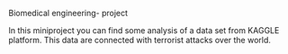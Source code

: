 Biomedical engineering- project

In this miniproject you can find some analysis of a data set from KAGGLE platform. This data are connected with terrorist attacks over the world. 
